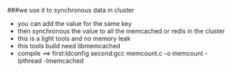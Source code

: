 ###we use it to synchronous data in cluster
* you can add the value for the same key
* then synchronous the value to all the memcached or redis in the cluster
* this is a light tools and no memory leak 
* this tools build need libmemcached
* compile ==> first:ldconfig  second:gcc memcount.c -o memcount -lpthread -lmemcached
